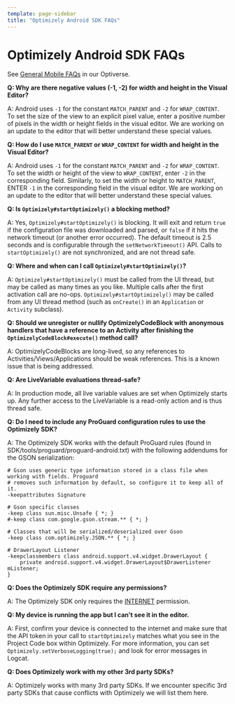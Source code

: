 ```yaml
---
template: page-sidebar
title: "Optimizely Android SDK FAQs"
---
```


# <a name="FAQ"></a>Optimizely Android SDK FAQs

See [General Mobile FAQs](https://help.optimizely.com/hc/en-us/articles/201893400) in our Optiverse.

**<a name="negativesize"></a>Q: Why are there negative values (-1, -2) for width and height in the Visual Editor?**

A: Android uses `-1` for the constant `MATCH_PARENT` and `-2` for `WRAP_CONTENT`. To set the size of the view to an explicit pixel value, enter a positive number of pixels
in the width or height fields in the visual editor. We are working on an update to the editor that will better understand these special values.

**<a name="matchwrap"></a>Q: How do I use `MATCH_PARENT` or `WRAP_CONTENT` for width and height in the Visual Editor?**

A: Android uses `-1` for the constant `MATCH_PARENT` and `-2` for `WRAP_CONTENT`. To set the width or height of the view to `WRAP_CONTENT`, enter `-2` in the corresponding field. Similarly, to set the width or height to `MATCH_PARENT`, ENTER `-1` in the corresponding field in the visual editor. We are working on an update to the editor that will better understand these special values.


**<a name="blocking"></a>Q: Is `Optimizely#startOptimizely()` a blocking method?**

A: Yes, `Optimizely#startOptimizely()` is blocking. It will exit and return `true` if the configuration file was downloaded and parsed, or `false` if it hits the network timeout (or another error occurred). The default timeout is 2.5 seconds and is configurable through the `setNetworkTimeout()` API. Calls to `startOptimizely()` are not synchronized, and are not thread safe.

**<a name="startoptimizely"></a>Q: Where and when can I call `Optimizely#startOptimizely()`?**

A: `Optimizely#startOptimizely()` must be called from the UI thread, but may be called as many times as you like. Multiple calls after the first activation call are no-ops. `Optimizely#startOptimizely()` may be called from any UI thread method (such as `onCreate()` in an `Application` or `Activity` subclass).

**<a name="codeblockmemory"></a>Q: Should we unregister or nullify OptimizelyCodeBlock with anonymous handlers that have a reference to an Activity after finishing the `OptimizelyCodeBlock#execute()` method call?**

A: OptimizelyCodeBlocks are long-lived, so any references to Activities/Views/Applications should be weak references. This is a known issue that is being addressed.

**<a name="threadsafety"></a>Q: Are LiveVariable evaluations thread-safe?**

A: In production mode, all live variable values are set when Optimizely starts up. Any further access to the LiveVariable is a read-only action and is thus thread safe.

**<a name="proguard"></a>Q: Do I need to include any ProGuard configuration rules to use the Optimizely SDK?**

A: The Optimizely SDK works with the default ProGuard rules (found in SDK/tools/proguard/proguard-android.txt) with the following addendums for the GSON serialization:

```
# Gson uses generic type information stored in a class file when working with fields. Proguard
# removes such information by default, so configure it to keep all of it.
-keepattributes Signature

# Gson specific classes
-keep class sun.misc.Unsafe { *; }
#-keep class com.google.gson.stream.** { *; }

# Classes that will be serialized/deserialized over Gson
-keep class com.optimizely.JSON.** { *; }

# DrawerLayout Listener
-keepclassmembers class android.support.v4.widget.DrawerLayout {
    private android.support.v4.widget.DrawerLayout$DrawerListener mListener;
}
```

**<a name="permissions"></a>Q: Does the Optimizely SDK require any permissions?**

A: The Optimizely SDK only requires the [INTERNET](http://developer.android.com/reference/android/Manifest.permission.html#INTERNET) permission.

**<a name="cantseeappineditor"></a>Q: My device is running the app but I can't see it in the editor.**

A: First, confirm your device is connected to the internet and make sure that the API token in your call to `startOptimizely` matches what you see in the Project Code box within Optimizely. For more information, you can set `Optimizely.setVerboseLogging(true);` and look for error messages in Logcat.

**<a name="3rdparty"></a>Q: Does Optimizely work with my other 3rd party SDKs?**

A: Optimizely works with many 3rd party SDKs. If we encounter specific 3rd party SDKs that cause conflicts with Optimizely we will list them here.


